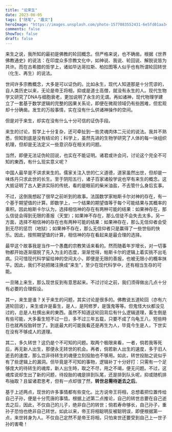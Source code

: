 ```yaml
---
title: "论来生"
date: 2023-06-05
tags: ["随笔", "趣文"]
heroImage: "https://images.unsplash.com/photo-1577083552431-6e5fd01aa342?ixlib=rb-4.0.3&ixid=M3wxMjA3fDB8MHxwaG90by1wYWdlfHx8fGVufDB8fHx8fA%3D%3D&auto=format&fit=crop&w=1481&q=80"
comments: false
ShowToc: false
draft: false
---
```


来生之说，我所知的最初是佛教的轮回概念。但严格来说，也不确凿。根据《世界佛教通史》的说法：在印度众多宗教文化中，如神说、我说、轮回说、解脱说皆为共许。而在古希腊的哲学上，诸如毕达哥拉斯、柏拉图等人似乎也有所谓轮回转世（化生、再生）的说法。

世间许多宗教概念，大多是可以证伪的。比如永生，现代人知道那是十分荒谬的，自人类历史以来，无论是帝王将相，抑或是道士高僧，就没有永生的人。现代生物学又研究了DNA与细胞衰老，更加说明了永生的无谓。再如诸神，现代物理学建立了一套基于数学逻辑的完整的因果关系论，即便在微观领域仍有些困难，但宏观却十分确凿。发生的万般事情，实在没有什么供诸神操作的空间。

但是对于来生，却实在没有什么十分可信的证伪手段。

来生的讨论，哲学上十分复杂，还可牵扯到一些灵魂肉体二元论的说法。我并不熟悉，但知到底是没有结论的；科学上，虽然先进的生物学研究了人体的每一块组织机理，但却是无法定义一些意识存在相关的问题。

当然，即便无法证伪轮回说，也实在不能证明。诸君或许会问，讨论这个完全不可知的東西，有什么现实意义呢？

中国人最早是不讲求来生的。儒家关注入世的仁义道德，道家虽然出世，但却是一味炼丹只求此世的长生。至于阴阳五行，诸子百家诸般学说也罕有来生的概念。这大抵证明了古人更讲实际的传统，看的是眼前的柴米油盐，不去管什么身后玄事。

不过，这倒我想起了很早之前听到的故事。法国数学家帕斯卡尔对神的存在，有一个基于期望值的计算。即数学上，一个结果的期望值等于每个可能结果与其概率的乘积。因此帕斯卡尔认为，选择相信神的存在有两种可能的结果：如果神存在，那么信徒会得到无限的善报（天堂）；如果神不存在，那么信徒不会失去太多。另一方面，选择不相信神的存在也有两种可能的结果：如果神存在，那么无信仰者会受到无尽的惩罚（地狱）；如果神不存在，那么无信仰者只是赢得了一些世俗的快乐。因此，按照期望值的计算，相信神的存在看起来是最合理的选择。

最早这个故事我是当作一个愚蠢的宗教笑话来看的。然而随着年岁增长，对一切事物都开始逐渐摆脱了先入为主的态度，渐渐觉得，帕斯卡尔的逻辑上着实挑不出毛病。只可惜现代科学留给神的空间太小，即便是无限的善报，也被无限小的概率抹平。因此，我们不妨把赌注换成“来生”，至少在现代科学中，还有相当生存的可能。

一旦赌上来生，那么现世反到有意思起来。不过讨论之前，我们须得做出几点十分有必要的合理假设。

其一，来生是谁？关于来生的问题，其实讨论是很多的。佛教说五道轮回（亦有六道轮回说），来生或许是畜生，是人，是阿修罗，是饿鬼等等。但鬼怪大伙都没见过的，总是人杜撰出来的東西。虽然不知道这轮回背后有什么逻辑道理，畜生倒是有些可能，大多畜生短不过一日，多不过三年五载，只要不成了乌龟王八，短些時日也就再投胎转世了。到底最大的可能我看还是再生为人，毕竟今生是人，下世实在没有不够成人的道理。

其二，多久转世？这仍是个不可知的问题。取两个极限来看，一者，倘若我等死后，再无新人出生，那便永无转世的机会。再者，倘若新人出生的速度，多于旧人逝去的速度，那么岂非待转生的魂便立刻投胎也不够用。如此，转世投胎之说似乎有了些逻辑上的漏洞。但毕竟是不可知的事物，逻辑补丁十分好打：只需有一个足够庞大的待转生的魂库，新人出生時，取之不尽，用之不竭，便无问题。不过，这魂库说却生出了新的问题，待投胎的魂是排到队尾，还是排到队头呢，抑或随机排布抽取？且留诸君思考，但有一点却很了然，**转世总需待逝去之后**。

基于上述两点，现世的许多事情都有些变化。比方说帝王将相，总想着把位置传给自己子孙，便是十分荒唐的事情。根据上述第二点推论，自己的转世总要在自己逝去之后，因此，不仅自己的儿子，绝非自己的转世；倘若寿命够长，自己孙子，重孙子恐怕也绝非自己转世。如此以来，帝王将相聪明反被聪明误，即便根据第一点，来世转身为人。不仅自己定然不是帝王将相，只怕来世还要受到自己上一世子孙的害嘞！
